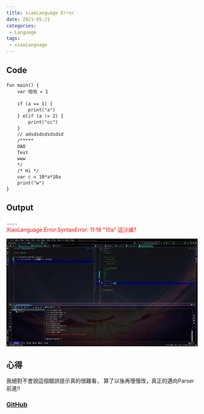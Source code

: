 ```yaml
---
title: xiaoLanguage Error
date: 2021-05-21
categories:
 - Language
tags:
 - xiaoLanguage
---
```



## Code
```
fun main() {
    var 哈哈 = 1
    
    if (a == 1) {
        print("a")
    } elif (a != 2) {
        print("cc")
    }
    // adsdsdsdsdsdsd
    /*****
    OAO
    Test
    www
    */
    /* Hi */
    var c = 10*a*10a
    print("w")
}
```
## Output

....... <br />
<span style="color:red">XiaoLanguage.Error.SyntaxError: 11:18 "10a" 這沙誵?</span>

![就圖片而已啦](./image/code-3.png)

## 心得
我絕對不會說這個錯誤提示真的很難看，
算了以後再慢慢改，真正的邁向Parser前進!!

### [GitHub](https://github.com/xiaoxigua-1/XiaoLanguage)